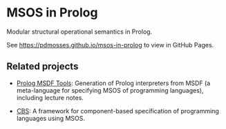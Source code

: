 # MSOS in Prolog

Modular structural operational semantics in Prolog.

See <https://pdmosses.github.io/msos-in-prolog> to view in GitHub Pages.

## Related projects

- [Prolog MSDF Tools](https://pdmosses.github.io/prolog-msdf-tools):
  Generation of Prolog interpreters from MSDF (a meta-language for specifying
  MSOS of programming languages), including lecture notes.

- [CBS](https://plancomps.github.io/CBS-beta/):
  A framework for component-based specification of programming languages using
  MSOS.
  
